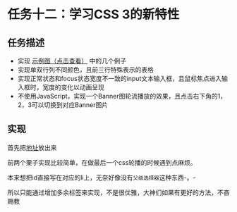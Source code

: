 # 任务十二：学习CSS 3的新特性
## 任务描述
- 实现 [示例图（点击查看）](http://7xrp04.com1.z0.glb.clouddn.com/task_1_12_1.jpg) 中的几个例子
- 实现单双行列不同颜色，且前三行特殊表示的表格
- 实现正常状态和focus状态宽度不一致的input文本输入框，且鼠标焦点进入输入框时，宽度的变化以动画呈现
- 不使用JavaScript，实现一个Banner图轮流播放的效果，且点击右下角的1，2，3可以切换到对应Banner图片

## 实现
首先把[地址](http://ifetask.alkalixin.cn/task_12/)放出来

前两个栗子实现比较简单，在做最后一个css轮播的时候遇到点麻烦。

本来想把id直接写在对应的li上，无奈好像没有`父级选择器`这种东西-。-

所以只能通过增加多余标签来实现，不是很优雅，大神们如果有更好的方法，不吝赐教
